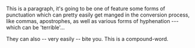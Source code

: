 This is a paragraph, it's going to be one of feature some forms of
punctuation which can pretty easily get manged in the conversion
process, like commas, apostrophes, as well as various forms of
hyphenation --- which can be 'terrible'...

They can also -- very easily -- bite you. This is a compound-word.
